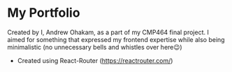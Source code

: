 # My Portfolio
Created by I, Andrew Ohakam, as a part of my CMP464 final project. I aimed for something that expressed my frontend expertise while also being minimalistic (no unnecessary bells and whistles over here😉)

- Created using React-Router (https://reactrouter.com/)